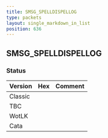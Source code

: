 ```yaml
---
title: SMSG_SPELLDISPELLOG
type: packets
layout: single_markdown_in_list
position: 636
---
```


## SMSG_SPELLDISPELLOG

### Status

Version | Hex | Comment
---------- | ---------- | ---------- 
Classic |  |  
TBC |  |  
WotLK |  |  
Cata |  |  
